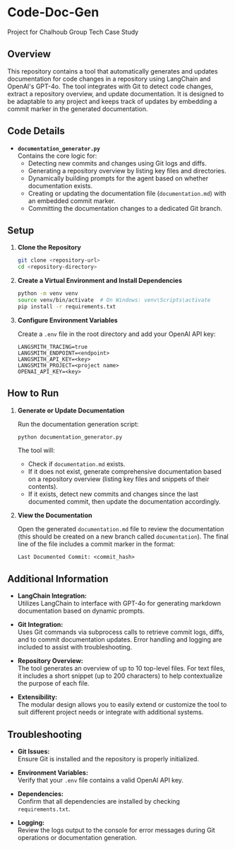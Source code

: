 # Code-Doc-Gen
Project for Chalhoub Group Tech Case Study

## Overview

This repository contains a tool that automatically generates and updates documentation for code changes in a repository using LangChain and OpenAI's GPT-4o. The tool integrates with Git to detect code changes, extract a repository overview, and update documentation. It is designed to be adaptable to any project and keeps track of updates by embedding a commit marker in the generated documentation.

## Code Details

- **`documentation_generator.py`**  
  Contains the core logic for:
  - Detecting new commits and changes using Git logs and diffs.
  - Generating a repository overview by listing key files and directories.
  - Dynamically building prompts for the agent based on whether documentation exists.
  - Creating or updating the documentation file (`documentation.md`) with an embedded commit marker.
  - Committing the documentation changes to a dedicated Git branch.

## Setup

1. **Clone the Repository**

    ```bash
    git clone <repository-url>
    cd <repository-directory>
    ```

2. **Create a Virtual Environment and Install Dependencies**

    ```bash
    python -m venv venv
    source venv/bin/activate  # On Windows: venv\Scripts\activate
    pip install -r requirements.txt
    ```

3. **Configure Environment Variables**

    Create a `.env` file in the root directory and add your OpenAI API key:

    ```env
    LANGSMITH_TRACING=true
    LANGSMITH_ENDPOINT=<endpoint>
    LANGSMITH_API_KEY=<key>
    LANGSMITH_PROJECT=<project name>
    OPENAI_API_KEY=<key>
    ```

## How to Run

1. **Generate or Update Documentation**

    Run the documentation generation script:

    ```bash
    python documentation_generator.py
    ```

    The tool will:
    - Check if `documentation.md` exists.
    - If it does not exist, generate comprehensive documentation based on a repository overview (listing key files and snippets of their contents).
    - If it exists, detect new commits and changes since the last documented commit, then update the documentation accordingly.

2. **View the Documentation**

    Open the generated `documentation.md` file to review the documentation (this should be created on a new branch called `documentation`). The final line of the file includes a commit marker in the format:

    ```
    Last Documented Commit: <commit_hash>
    ```

## Additional Information

- **LangChain Integration:**  
  Utilizes LangChain to interface with GPT-4o for generating markdown documentation based on dynamic prompts.

- **Git Integration:**  
  Uses Git commands via subprocess calls to retrieve commit logs, diffs, and to commit documentation updates. Error handling and logging are included to assist with troubleshooting.

- **Repository Overview:**  
  The tool generates an overview of up to 10 top-level files. For text files, it includes a short snippet (up to 200 characters) to help contextualize the purpose of each file.

- **Extensibility:**  
  The modular design allows you to easily extend or customize the tool to suit different project needs or integrate with additional systems.

## Troubleshooting

- **Git Issues:**  
  Ensure Git is installed and the repository is properly initialized.
  
- **Environment Variables:**  
  Verify that your `.env` file contains a valid OpenAI API key.

- **Dependencies:**  
  Confirm that all dependencies are installed by checking `requirements.txt`.

- **Logging:**  
  Review the logs output to the console for error messages during Git operations or documentation generation.
